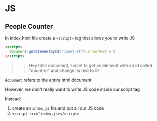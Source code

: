 # JS

## People Counter
In index.html file create a `<script>` tag that allows you to write JS

``` html
<script>
  document.getElementById("count-el").innerText = 5
</script>
```

>>Hey html document, I want to get an element with an id called "count-el" and change its text to 5!

`document` refers to the entire html document

However, we don't really want to write JS code inside our script tag

Instead:

1. create an `index.js` file and put all our JS code
2. `<script src="index.js></script>`
